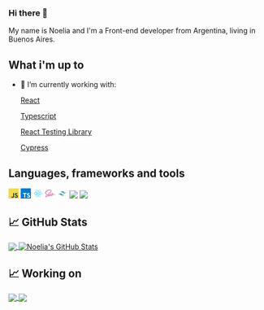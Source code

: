 ### Hi there 👋

My name is Noelia and I'm a Front-end developer from Argentina, living in Buenos Aires. 


## What i'm up to

- 🌱 I’m currently working with:
 
  [React](https://reactjs.org)
  
  [Typescript](https://www.typescriptlang.org/)

  [React Testing Library](https://testing-library.com/)

  [Cypress](https://www.cypress.io/)

## Languages, frameworks and tools
<code><img height="20" src="https://raw.githubusercontent.com/github/explore/80688e429a7d4ef2fca1e82350fe8e3517d3494d/topics/javascript/javascript.png"></code>
<code><img height="20" src="https://raw.githubusercontent.com/github/explore/80688e429a7d4ef2fca1e82350fe8e3517d3494d/topics/typescript/typescript.png"></code>
<code><img height="20" src="https://raw.githubusercontent.com/github/explore/80688e429a7d4ef2fca1e82350fe8e3517d3494d/topics/react/react.png"></code>
<code><img height="20" src="https://raw.githubusercontent.com/github/explore/80688e429a7d4ef2fca1e82350fe8e3517d3494d/topics/sass/sass.png"></code>
<code><img height="20" src="https://raw.githubusercontent.com/github/explore/80688e429a7d4ef2fca1e82350fe8e3517d3494d/topics/tailwind/tailwind.png"></code>
<code><img height="20" src="https://upload.wikimedia.org/wikipedia/commons/e/ee/.NET_Core_Logo.svg"></code>
<code><img height="20" src="https://avatars.githubusercontent.com/u/49996085?s=200&v=4"></code>

## &#x1f4c8; GitHub Stats

<a href="https://github.com/nsdonato/nsdonato">
  <img align="center" src="https://github-readme-stats.vercel.app/api/top-langs/?username=nsdonato&hide=java,html,tex&title_color=70a5fd&text_color=38bdae&icon_color=bf91f3&bg_color=1a1b27&langs_count=3" />
</a>
<a href="https://github.com/nsdonato/nsdonato">
  <img align="center" src="https://github-readme-stats.vercel.app/api?username=nsdonato&show_icons=true&line_height=27&count_private=true&title_color=70a5fd&text_color=38bdae&icon_color=bf91f3&bg_color=1a1b27&theme=tokyonight" alt="Noelia's GitHub Stats" />
</a>

## &#x1f4c8; Working on

<a href="https://github.com/nsdonato/vamosacodearplanetas">
  <img align="center" src="https://github-readme-stats.vercel.app/api/pin/?username=nsdonato&repo=front-invoices&title_color=70a5fd&text_color=38bdae&icon_color=bf91f3&bg_color=1a1b27" />
</a>
<a href="https://github.com/nsdonato/back-invoices">
  <img align="center" src="https://github-readme-stats.vercel.app/api/pin/?username=nsdonato&repo=back-invoices&title_color=70a5fd&text_color=38bdae&icon_color=bf91f3&bg_color=1a1b27" />
</a>

[1.1]: http://i.imgur.com/0o48UoR.png (github icon with padding)

<!-- icons without padding -->

[1.2]: http://i.imgur.com/9I6NRUm.png (github icon without padding)
[2.2]: https://raw.githubusercontent.com/nsdonato/nsdonato/master/linkedin-3-16.png (LinkedIn icon without padding)


<!-- links to your social media accounts -->

[1]: https://github.com/nsdonato
[2]: https://www.linkedin.com/in/nsdonato/

<!-- Resources -->
<!-- Icons: https://simpleicons.org/ -->
<!-- GitHub Stats: https://github.com/anuraghazra/github-readme-stats -->
<!-- Emojis: https://emojipedia.org/emoji/ -->
<!-- HTML Emojis: https://www.fileformat.info/index.htm -->
<!-- Shields: https://shields.io/ -->
<!-- Awesome GitHub Profile README: https://github.com/abhisheknaiidu/awesome-github-profile-readme -->
